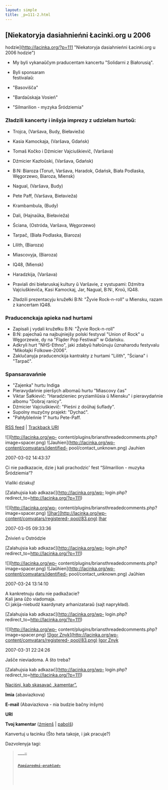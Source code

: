 ```yaml
---
layout: simple
title: _p=111-2.html 
---
```






## [Niekatoryja dasiahnieńni Łacinki.org u 2006
hodzie](http://lacinka.org/?p=111 "Niekatoryja dasiahnieńni Łacinki.org u 2006
hodzie")

  * My byli vykanaŭčym praducentam kancertu "Solidarni z Białorusią".
  * Byli sponsaram  
festivalaŭ:

  * "Basovišča"
  * "Bardaŭskaja Vosień"
  * "Silmarilion - myzyka Śródziemia"

### Zładzili kancerty i inšyja imprezy z udziełam hurtoŭ:

  * Trojca, (Varšava, Budy, Biełavieža)
  * Kasia Kamockaja, (Varšava, Gdańsk)
  * Tomaš Kočko i Dźmicier Vajciuškievič, (Varšava)
  * Dźmicier Kazłoŭski, (Varšava, Gdańsk)
  * B:N: Biaroza (Toruń, Varšava, Haradok, Gdańsk, Biała Podlaska, Węgorzewo, Biaroza, Miensk)
  * Nagual, (Varšava, Budy)
  * Pete Paff, (Varšava, Biełavieža)
  * Krambambula, (Budy)
  * Dali, (Hajnaŭka, Biełavieža)
  * Ściana, (Ostróda, Varšava, Węgorzewo)
  * Tarpač, (Biała Podlaska, Biaroza)
  * Lilith, (Biaroza)
  * Miascovyja, (Biaroza)
  * IQ48, (Miensk)
  * Haradzkija, (Varšava)

  * Praviali dni biełaruskaj kultury ŭ Varšavie, z vystupami: Dźmitra Vajciuškieviča, Kasi Kamockaj, Jar, Nagual, B:N:, Kroŭ, IQ48.

  * Zładzili prezentacyju kružełki B:N: "Žyvie Rock-n-roll" u Miensku, razam z kancertam IQ48.

### Praducenckaja apieka nad hurtami

  * Zapisali j vydali kružełku B:N: "Žyvie Rock-n-roll"
  * B:N: pajechaŭ na najbujniejšy polski festyval "Union of Rock" u Węgorzewie, dy na "Fląder Pop Festiwal" w Gdańsku.
  * Adkryli hurt "NHS-Ethno", jaki zdabyŭ hałoŭnuju ŭznaharodu festyvalu "Mikołajki Folkowe-2006".
  * Zaklučanyja praducenckija kantrakty z hurtami "Lilith", "Ściana" i "Tarpač".

### Spansaravańnie

  * "Zajenka" hurtu Indiga
  * Pieravydańnie pieršych albomaŭ hurtu "Miascovy čas"
  * Viktar Šałkievič: "Haradzieniec pryziamliŭsia ŭ Miensku" i pieravydańnie albomu "Dobraj ranicy".
  * Dźmicier Vajciuškievič: "Pieśni z doŭhaj šuflady".
  * Supolny muzyčny prajekt: "Dychać".
  * "Pahłybleńnie 1" hurtu Pete-Paff.

[RSS feed](http://lacinka.org/?feed=rss2&p=111) | [Trackback
URI](http://lacinka.org/wp-trackback.php?p=111)

![](http://lacinka.org/wp-
content/plugins/briansthreadedcomments.php?image=spacer.png)
![Jauhien](http://lacinka.org/wp-content/comvatars/identified-
pool/contact_unknown.png) Jauhien

2007-03-02 14:43:37

Ci nie padkazacie, dzie j kali prachodzic' fest “Silmarilion - muzyka
Śródziemia“?

Vialiki dziakuj!

[Zalahujsia kab adkazać](http://lacinka.org/wp-
login.php?redirect_to=http://lacinka.org/?p=111)



![](http://lacinka.org/wp-
content/plugins/briansthreadedcomments.php?image=spacer.png)
[![Ihar](http://lacinka.org/wp-content/comvatars/registered-
pool/83.png)](http://lacinka.org) [Ihar](http://lacinka.org)

2007-03-05 09:33:36

Žnivień u Ostródzie

[Zalahujsia kab adkazać](http://lacinka.org/wp-
login.php?redirect_to=http://lacinka.org/?p=111)



![](http://lacinka.org/wp-
content/plugins/briansthreadedcomments.php?image=spacer.png)
![Jaŭhien](http://lacinka.org/wp-content/comvatars/identified-
pool/contact_unknown.png) Jaŭhien

2007-03-24 13:14:10

A kankretnuju datu nie padkažacie?  
Kali jana ŭžo viadomaja.  
Ci jakija-niebudź kaardynaty arhanizataraŭ (sajt naprykład).

[Zalahujsia kab adkazać](http://lacinka.org/wp-
login.php?redirect_to=http://lacinka.org/?p=111)

![](http://lacinka.org/wp-
content/plugins/briansthreadedcomments.php?image=spacer.png) [![Igor
Znyk](http://lacinka.org/wp-content/comvatars/registered-
pool/83.png)](http://www.lacinka.org) [Igor Znyk](http://www.lacinka.org)

2007-03-31 22:24:26

Jašče nieviadoma. A što treba?

[Zalahujsia kab adkazać](http://lacinka.org/wp-
login.php?redirect_to=http://lacinka.org/?p=111)





[ Naciśni, kab skasavać „kamentar”. ](javascript:reRoot\(\))

**Imia** (abaviazkova)

**E-mail** (Abaviazkova - nia budzie bačny inšym)

**URI**

**Tvoj kamentar** ([źmienš](javascript:changeCommentSize\(-80\);) |
[pabolš](javascript:changeCommentSize\(80\)))

 Kanvertuj u łacinku (Što heta takoje, i jak pracuje?)

Dazvolenyja tagi: <a href="" title=""> <abbr title=""> <acronym title=""> <b>
<blockquote cite=""> <code> <em> <i> <strike> <strong>

Papiaredni prahlad:


